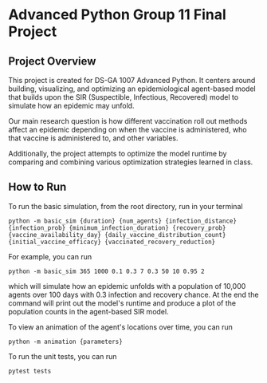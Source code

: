 # Advanced Python Group 11 Final Project

## Project Overview

This project is created for DS-GA 1007 Advanced Python. It centers around building, visualizing, and optimizing an epidemiological agent-based model that builds upon the SIR (Suspectible, Infectious, Recovered) model to simulate how an epidemic may unfold. 

Our main research question is how different vaccination roll out methods affect an epidemic depending on when the vaccine is administered, who that vaccine is administered to, and other variables.

Additionally, the project attempts to optimize the model runtime by comparing and combining various optimization strategies learned in class.

## How to Run

To run the basic simulation, from the root directory, run in your terminal
```
python -m basic_sim {duration} {num_agents} {infection_distance} {infection_prob} {minimum_infection_duration} {recovery_prob} {vaccine_availability_day} {daily_vaccine_distribution_count} {initial_vaccine_efficacy} {vaccinated_recovery_reduction}
```

For example,
you can run
```
python -m basic_sim 365 1000 0.1 0.3 7 0.3 50 10 0.95 2
```
which will simulate how an epidemic unfolds with a population of 10,000 agents over 100 days with 0.3 infection and recovery chance. At the end the command will print out the model's runtime and produce a plot of the population counts in the agent-based SIR model.

To view an animation of the agent's locations over time, you can run
```
python -m animation {parameters}
```

To run the unit tests, you can run
```
pytest tests
```
